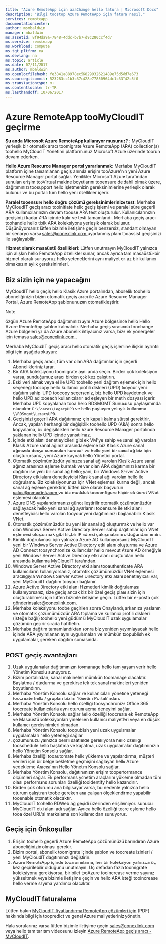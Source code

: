 ```yaml
---
title: "Azure RemoteApp için aaaChange hello fatura | Microsoft Docs"
description: "Bilgi toostop Azure RemoteApp için fatura nasıl."
services: remoteapp
documentationcenter: 
author: msmbaldwin
manager: mbaldwin
ms.assetid: 8f94da9a-7848-4ddc-b7b7-d9c280ccf4d7
ms.service: remoteapp
ms.workload: compute
ms.tgt_pltfrm: na
ms.devlang: na
ms.topic: article
ms.date: 07/11/2017
ms.author: mbaldwin
ms.openlocfilehash: fe3841a88978ec56829932621489e75d5dd7e673
ms.sourcegitcommit: 523283cc1b3c37c428e77850964dc1c33742c5f0
ms.translationtype: MT
ms.contentlocale: tr-TR
ms.lasthandoff: 10/06/2017
---
```

# <a name="migrate-from-azure-remoteapp-toomycloudit"></a>Azure RemoteApp tooMyCloudIT geçirme 

**Şu anda Microsoft Azure RemoteApp kullanıyor musunuz?** : MyCloudIT yerleşik bir otomatik aracı toomigrate Azure RemoteApp (ARA) collection(s) toohello MyCloudIT Yönetimi platformunuz Microsoft Azure üzerinde toorun devam ederken.

**Hello Azure Resource Manager portal yararlanmak**: Merhaba MyCloudIT platform içine tamamlanan geçiş anında erişim tooAzure'nın yeni Azure Resource Manager portal sağlar. Yenilikler Microsoft Azure tarafından sunulan erişim tooVirtual makine boyutlarını tooensure de dahil olmak üzere, dağıtımınızı toosupport hello işletmenizin gereksinimlerine yerleşik olarak bulunur ve bu portalı tüm hello yeni özellikler içerir.

**Paralel tooensure hello doğru çözümü gereksinimlerinize test**: Merhaba MyCloudIT geçiş aracı tooinitiate hello geçiş işlemi ve paralel süre geçerli ARA kullanıcılarınızın devam toouse ARA test oluşturulur.  Kullanıcılarınızın geçişinizi kadar ARA içinde kalır ve testi tamamlandı.  Merhaba geçiş aracı toohandle hello tipik ARA koleksiyonu yerleşik olarak bulunur.  Düşünüyorsanız lütfen bizimle iletişime geçin benzersiz, standart olmayan bir senaryo varsa [ sales@conexlink.com ](mailto:sales@conexlink.com) uyarlanmış planı tooassist geçişinizi ile sağlayabilir.

**Hizmet olarak masaüstü özellikleri**: Lütfen unutmayın MyCloudIT yalnızca için alışkın hello RemoteApp özellikler sunar, ancak ayrıca tam masaüstü-bir hizmet olarak sunuyoruz hello yeteneklerini aynı maliyet en az bir kullanıcı olmaksızın aylık gereksinimleri.

## <a name="what-we-will-do-for-you"></a>Biz sizin için ne yapacağını

MyCloudIT hello geçiş hello Klasik Azure portalından, abonelik toohello aboneliğinizin bizim otomatik geçiş aracı ile Azure Resource Manager Portal, Azure RemoteApp şablonunuzun otomatikleştirir.  

> [!NOTE]
> özgün Azure RemoteApp dağıtımınızı aynı Azure bölgesinde hello Hello Azure RemoteApp şablon kalmalıdır.  Merhaba geçiş sırasında toochange Azure bölgeleri ya da Azure abonelik ihtiyacınız varsa, bize ek yönergeler için temasa [ sales@conexlink.com ](mailto:sales@conexlink.com).

Merhaba MyCloudIT geçiş aracı hello otomatik geçiş işlemine ilişkin ayrıntılı bilgi için aşağıda okuyun:

1. Merhaba geçiş aracı, tüm var olan ARA dağıtımlar için geçerli Abonelikleriniz tarar.  
2. Bir ARA koleksiyonu toomigrate aynı anda seçin.  Birden çok koleksiyon varsa, sunduğumuz aracı birden çok kez çalıştırın.
3. Eski veri almak veya el ile UPD toohello yeni dağıtım eşlemek için hello seçeneği toocopy hello kullanıcı profili diskleri (UPD) tooyour yeni dağıtım sahip. UPD toocopy seçerseniz, biz hello UPD kaydetmek ve hello UPD ad tooeach kullanıcıların ad eşleyen bir metin dosyası içerir.  Merhaba UPD kopyalanan tooa hello RDSMGMT Sunucusu paylaşımında olacaktır `F:\Shares\LegacyUPD` ve hello paylaşım yoluyla kullanıma `\\RDSmgmt\LegacyUPD`. 
4. Geçişinizi geçerli ARA dağıtımınız için kapalı kalma süresi gerektirir.  Ancak, yapılan herhangi bir değişiklik toohello UPD (ARA) sonra hello kopyalama, bu değişiklikleri hello Azure Resource Manager portalında saklanan hello UPD içinde yansıtılmaz. 
5. İçinde etki alanı denetleyicileri gibi ek VM'ye sahip ve sanal ağ varolan Klasik Azure sanal ağınız arasında eşleme biz Klasik Azure sanal ağınızda dosya sunucuları kuracak ve hello yeni bir sanal ağ biz için oluşturursanız, yeni Azure kaynak hello Yönetici portalı.
6. Otomatik çözümümüzdür yalnızca sanal ağ varolan Klasik Azure sanal ağınız arasında eşleme kurmak ve var olan ARA dağıtımınızı karma bir dağıtım ise yeni bir sanal ağ hello; yani, bir Windows Server Active Directory etki alanı denetleyicisi Klasik sanal ağı varolan hello ile doğrulama. Biz koleksiyonunuz için VNet eşlemesi kurma değil, ancak sanal ağ eşleme gerektirir, lütfen bize olarak başvurun [ sales@conexlink.com ](mailto:sales@conexlink.com) ve biz mutluluk tooconfigure hiçbir ek ücret VNet eşlemesi olacaktır.
7. Azure DNS yapılandırmanızı güncelleştirilir otomatik çözümümüzdür sağlayacak hello yeni sanal ağ ayarlarını tooensure ile etki alanı denetleyicisi hello varolan tooyour yeni dağıtımınızı bağlanabilir Klasik VNet.
8. Otomatik çözümümüzdür bu yeni bir sanal ağ oluşturmak ve hello var olan Windows Server Active Directory Server sahip dağıtımlar için VNet eşlemesi oluşturmak gibi hiçbir IP adresi çakışmalarını olduğundan emin.
9. Kimlik doğrulaması için yalnızca Azure AD kullanıyorsanız MyCloudIT yeni bir Windows Server Active Directory etki alanı oluşturma ve Azure AD Connect toosynchronize kullanıcılar hello mevcut Azure AD örneğiyle yeni Windows Server Active Directory etki alanı oluşturulan hello arasında kullanma MyCloudIT tarafından.
10. Windows Server Active Directory etki alanı tooauthenticate ARA kullanıcıların kullanıyorsanız, otomatik çözümümüzdür VNet eşlemesi aracılığıyla Windows Server Active Directory etki alanı denetleyicisi var, yeni MyCloudIT dağıtım tooyour bağlanır.
11. Azure Active Directory etki alanı Hizmetleri kimlik doğrulaması kullanıyorsanız, size geçiş ancak biz bir özel geçiş planı sizin için oluşturabilmesi için lütfen bizimle iletişime geçin.  Lütfen bir e-posta çok gönderin[sales@conexlink.com](mailto:sales@conexlink.com). 
12. Merhaba koleksiyonu toobe geçirilen sonra Onaylandı, arkanıza yaslanın ve otomatik çözümümüzdür ARA toplama ve kullanıcı profili diskleri (isteğe bağlı) toohello yeni güdümlü MyCloudIT uzak uygulamalar çözümün geçirir sırada hafifletin.
13. Merhaba dağıtım tamamlandıktan sonra biz yeniden yayımlayacak hello içinde ARA yayımlanan aynı uygulamaları ve mümkün toopublish ek uygulamalar, gereken dağıtım sonrasında.

## <a name="post-migration-benefits"></a>POST geçiş avantajları

1. Uzak uygulamalar dağıtımınızın toomanage hello tam yaşam verir hello Yönetim Konsolu sunuyoruz.
2. Bizim portalından, sanal makineleri mümkün toomanage olacaktır.  Başlatma / durdurma ve gerekirse tek tek sanal makineleri yeniden boyutlandırın.
3. Merhaba Yönetim Konsolu sağlar ve kullanıcıları yönetme yeteneği toocreate hello / grupları bizim Yönetim Portalı'ndan.
4. Merhaba Yönetim Konsolu hello özelliği toosynchronize Office 365 toocreate kullanıcılarla aynı oturum açma deneyimi sağlar.
5. Merhaba Yönetim Konsolu sağlar hello özelliği toocreate ek RemoteApp ve Masaüstü koleksiyonları yinelenen kullanıcı maliyetleri veya en düşük kullanıcı gereksinimleri olmadan. 
6. Merhaba Yönetim Konsolu toopublish yeni uzak uygulamalar uygulamaları hello yeteneği sağlar.
7. çözümünüzü yalnızca belirli saatlerde gerekiyorsa hello özelliği tooschedule hello başlatma ve kapatma, uzak uygulamalar dağıtımınızın hello Yönetim Konsolu sağlar.
8. Merhaba özelliği tooautomate hello yükleme ve yapılandırma, müşteri verileri için bir belge bekletme geçmişini sağlayan hello Azure yedekleme Aracısı'nın Hello Yönetim Konsolu sağlar.
9. Merhaba Yönetim Konsolu, dağıtımınızın erişim tooperformance ölçümleri sağlar.  Ek performans yönetim araçlarını yükleme olmadan tüm olası performans sorunları özelliği tooidentify hello kazandırır.
10. Birden çok oturumu ana bilgisayar varsa, bu nedenle yalnızca hello oturum çalıştıran toobe gereken ana çalışan ölçeklendirme yapabilir tooenable otomatik olacaktır.
11. MyCloudIT toohello RDWeb ağ geçidi üzerinden erişilemiyor. sunucu MyCloudIT etki alanı adı sağlar.  Ayrıca hello özelliği toore eşleme hello tooa özel URL'si markalama son kullanıcıdan sunuyoruz.

## <a name="prerequisites-for-migration"></a>Geçiş için Önkoşullar

1. Erişim toohello geçerli Azure RemoteApp çözümünüzü barındıran Azure aboneliğinizin olması gerekir.
2. Bizim portal, abonelik toomigrate içinde şablon ve toocreate izinleri / yeni MyCloudIT dağıtımınızı değiştirin.
3. Azure RemoteApp içinde tooa sınırlama, her bir koleksiyon yalnızca üç kez geçirilebilir olduğunu unutmayın.  Üç defadan fazla toomigrate koleksiyonu gerekiyorsa, bir bilet tooAzure tooincrease verme sayınız yükseltmek veya bizimle iletişime geçin ve hello ARA isteği tooincrease hello verme sayıma yardımcı olacaktır.

## <a name="mycloudit-billing"></a>MyCloudIT faturalama

Lütfen bakın [MyCloudIT fiyatlandırma RemoteApp çözümleri için](https://mcitdocuments.blob.core.windows.net/terms/MyCloudIT_Pricing_Overview.pdf) (PDF) hakkında bilgi için toopredict ve genel Azure maliyetleriniz yönetin.

Hala sorularınız varsa lütfen bizimle iletişime geçin [ sales@conexlink.com ](mailto:sales@conexlink.com) veya hello tam tanıtım videosunu izleyin [Azure RemoteApp geçiş aracı - MyCloudIT](https://www.youtube.com/watch?v=YQ_1F-JeeLM&t=482s). 

